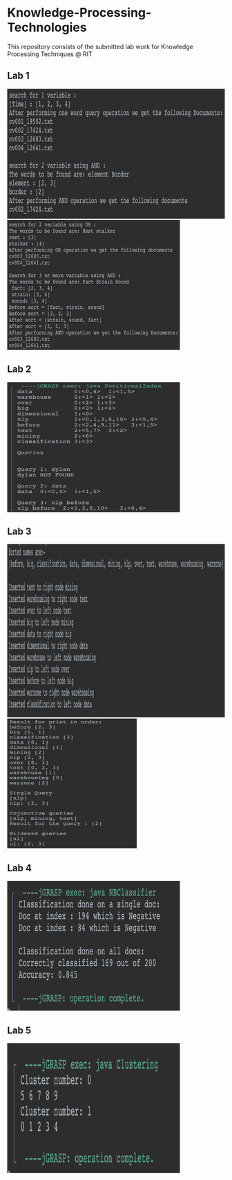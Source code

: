 # Knowledge-Processing-Technologies

This repository consists of the submitted lab work for Knowledge Processing Techniques @ RIT

## Lab 1
<img src="Images/Out_1.png" alt="Flowchart" width=600 height=300>
<img src="Images/Out_1.1.png" alt="Flowchart" width=400 height=300>

## Lab 2
<img src="Images/Out_2.png" alt="Flowchart" width=400 height=300>

## Lab 3
<img src="Images/Out_3.1.png" alt="Flowchart" width=1000 height=400>
<img src="Images/Out_3.2.png" alt="Flowchart" width=300 height=300>

## Lab 4
<img src="Images/Out_4.png" alt="Flowchart" width=400 height=300>

## Lab 5
<img src="Images/Out_5.png" alt="Flowchart" width=400 height=300>
